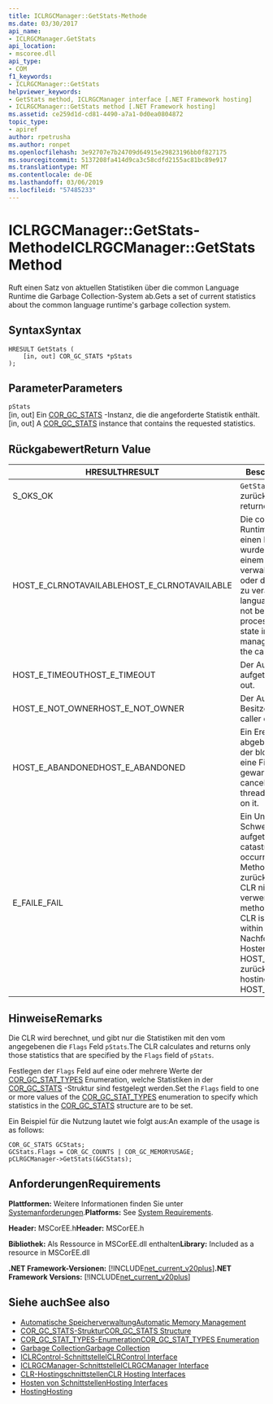 ```yaml
---
title: ICLRGCManager::GetStats-Methode
ms.date: 03/30/2017
api_name:
- ICLRGCManager.GetStats
api_location:
- mscoree.dll
api_type:
- COM
f1_keywords:
- ICLRGCManager::GetStats
helpviewer_keywords:
- GetStats method, ICLRGCManager interface [.NET Framework hosting]
- ICLRGCManager::GetStats method [.NET Framework hosting]
ms.assetid: ce259d1d-cd81-4490-a7a1-0d0ea0804872
topic_type:
- apiref
author: rpetrusha
ms.author: ronpet
ms.openlocfilehash: 3e92707e7b24709d64915e29823196bb0f827175
ms.sourcegitcommit: 5137208fa414d9ca3c58cdfd2155ac81bc89e917
ms.translationtype: MT
ms.contentlocale: de-DE
ms.lasthandoff: 03/06/2019
ms.locfileid: "57485233"
---
```

# <a name="iclrgcmanagergetstats-method"></a><span data-ttu-id="8e470-102">ICLRGCManager::GetStats-Methode</span><span class="sxs-lookup"><span data-stu-id="8e470-102">ICLRGCManager::GetStats Method</span></span>
<span data-ttu-id="8e470-103">Ruft einen Satz von aktuellen Statistiken über die common Language Runtime die Garbage Collection-System ab.</span><span class="sxs-lookup"><span data-stu-id="8e470-103">Gets a set of current statistics about the common language runtime's garbage collection system.</span></span>  
  
## <a name="syntax"></a><span data-ttu-id="8e470-104">Syntax</span><span class="sxs-lookup"><span data-stu-id="8e470-104">Syntax</span></span>  
  
```  
HRESULT GetStats (  
    [in, out] COR_GC_STATS *pStats  
);  
```  
  
## <a name="parameters"></a><span data-ttu-id="8e470-105">Parameter</span><span class="sxs-lookup"><span data-stu-id="8e470-105">Parameters</span></span>  
 `pStats`  
 <span data-ttu-id="8e470-106">[in, out] Ein [COR_GC_STATS](../../../../docs/framework/unmanaged-api/hosting/cor-gc-stats-structure.md) -Instanz, die die angeforderte Statistik enthält.</span><span class="sxs-lookup"><span data-stu-id="8e470-106">[in, out] A [COR_GC_STATS](../../../../docs/framework/unmanaged-api/hosting/cor-gc-stats-structure.md) instance that contains the requested statistics.</span></span>  
  
## <a name="return-value"></a><span data-ttu-id="8e470-107">Rückgabewert</span><span class="sxs-lookup"><span data-stu-id="8e470-107">Return Value</span></span>  
  
|<span data-ttu-id="8e470-108">HRESULT</span><span class="sxs-lookup"><span data-stu-id="8e470-108">HRESULT</span></span>|<span data-ttu-id="8e470-109">Beschreibung</span><span class="sxs-lookup"><span data-stu-id="8e470-109">Description</span></span>|  
|-------------|-----------------|  
|<span data-ttu-id="8e470-110">S_OK</span><span class="sxs-lookup"><span data-stu-id="8e470-110">S_OK</span></span>|<span data-ttu-id="8e470-111">`GetStats` wurde erfolgreich zurückgegeben.</span><span class="sxs-lookup"><span data-stu-id="8e470-111">`GetStats` returned successfully.</span></span>|  
|<span data-ttu-id="8e470-112">HOST_E_CLRNOTAVAILABLE</span><span class="sxs-lookup"><span data-stu-id="8e470-112">HOST_E_CLRNOTAVAILABLE</span></span>|<span data-ttu-id="8e470-113">Die common Language Runtime (CLR) wurde nicht in einen Prozess geladen wurde, oder die CLR ist in einem Zustand, in dem nicht verwalteten Code ausführen oder den Aufruf erfolgreich zu verarbeiten.</span><span class="sxs-lookup"><span data-stu-id="8e470-113">The common language runtime (CLR) has not been loaded into a process, or the CLR is in a state in which it cannot run managed code or process the call successfully.</span></span>|  
|<span data-ttu-id="8e470-114">HOST_E_TIMEOUT</span><span class="sxs-lookup"><span data-stu-id="8e470-114">HOST_E_TIMEOUT</span></span>|<span data-ttu-id="8e470-115">Der Aufruf ist ein Timeout aufgetreten.</span><span class="sxs-lookup"><span data-stu-id="8e470-115">The call timed out.</span></span>|  
|<span data-ttu-id="8e470-116">HOST_E_NOT_OWNER</span><span class="sxs-lookup"><span data-stu-id="8e470-116">HOST_E_NOT_OWNER</span></span>|<span data-ttu-id="8e470-117">Der Aufrufer ist nicht Besitzer der Sperre.</span><span class="sxs-lookup"><span data-stu-id="8e470-117">The caller does not own the lock.</span></span>|  
|<span data-ttu-id="8e470-118">HOST_E_ABANDONED</span><span class="sxs-lookup"><span data-stu-id="8e470-118">HOST_E_ABANDONED</span></span>|<span data-ttu-id="8e470-119">Ein Ereignis wurde abgebrochen, während sich der blockierte Thread oder eine Fiber darauf gewartet.</span><span class="sxs-lookup"><span data-stu-id="8e470-119">An event was canceled while a blocked thread or fiber was waiting on it.</span></span>|  
|<span data-ttu-id="8e470-120">E_FAIL</span><span class="sxs-lookup"><span data-stu-id="8e470-120">E_FAIL</span></span>|<span data-ttu-id="8e470-121">Ein Unbekannter Schwerwiegender Fehler ist aufgetreten.</span><span class="sxs-lookup"><span data-stu-id="8e470-121">An unknown catastrophic failure occurred.</span></span> <span data-ttu-id="8e470-122">Wenn eine Methode E_FAIL zurückgegeben hat, ist die CLR nicht mehr im Prozess verwendet werden.</span><span class="sxs-lookup"><span data-stu-id="8e470-122">After a method returns E_FAIL, the CLR is no longer usable within the process.</span></span> <span data-ttu-id="8e470-123">Nachfolgende Aufrufe zum Hosten der Methoden HOST_E_CLRNOTAVAILABLE zurück.</span><span class="sxs-lookup"><span data-stu-id="8e470-123">Subsequent calls to hosting methods return HOST_E_CLRNOTAVAILABLE.</span></span>|  
  
## <a name="remarks"></a><span data-ttu-id="8e470-124">Hinweise</span><span class="sxs-lookup"><span data-stu-id="8e470-124">Remarks</span></span>  
 <span data-ttu-id="8e470-125">Die CLR wird berechnet, und gibt nur die Statistiken mit den vom angegebenen die `Flags` Feld `pStats`.</span><span class="sxs-lookup"><span data-stu-id="8e470-125">The CLR calculates and returns only those statistics that are specified by the `Flags` field of `pStats`.</span></span>  
  
 <span data-ttu-id="8e470-126">Festlegen der `Flags` Feld auf eine oder mehrere Werte der [COR_GC_STAT_TYPES](../../../../docs/framework/unmanaged-api/hosting/cor-gc-stat-types-enumeration.md) Enumeration, welche Statistiken in der [COR_GC_STATS](../../../../docs/framework/unmanaged-api/hosting/cor-gc-stats-structure.md) -Struktur sind festgelegt werden.</span><span class="sxs-lookup"><span data-stu-id="8e470-126">Set the `Flags` field to one or more values of the [COR_GC_STAT_TYPES](../../../../docs/framework/unmanaged-api/hosting/cor-gc-stat-types-enumeration.md) enumeration to specify which statistics in the [COR_GC_STATS](../../../../docs/framework/unmanaged-api/hosting/cor-gc-stats-structure.md) structure are to be set.</span></span>  
  
 <span data-ttu-id="8e470-127">Ein Beispiel für die Nutzung lautet wie folgt aus:</span><span class="sxs-lookup"><span data-stu-id="8e470-127">An example of the usage is as follows:</span></span>  
  
```  
COR_GC_STATS GCStats;  
GCStats.Flags = COR_GC_COUNTS | COR_GC_MEMORYUSAGE;  
pCLRGCManager->GetStats(&GCStats);  
```  
  
## <a name="requirements"></a><span data-ttu-id="8e470-128">Anforderungen</span><span class="sxs-lookup"><span data-stu-id="8e470-128">Requirements</span></span>  
 <span data-ttu-id="8e470-129">**Plattformen:** Weitere Informationen finden Sie unter [Systemanforderungen](../../../../docs/framework/get-started/system-requirements.md).</span><span class="sxs-lookup"><span data-stu-id="8e470-129">**Platforms:** See [System Requirements](../../../../docs/framework/get-started/system-requirements.md).</span></span>  
  
 <span data-ttu-id="8e470-130">**Header:** MSCorEE.h</span><span class="sxs-lookup"><span data-stu-id="8e470-130">**Header:** MSCorEE.h</span></span>  
  
 <span data-ttu-id="8e470-131">**Bibliothek:** Als Ressource in MSCorEE.dll enthalten</span><span class="sxs-lookup"><span data-stu-id="8e470-131">**Library:** Included as a resource in MSCorEE.dll</span></span>  
  
 <span data-ttu-id="8e470-132">**.NET Framework-Versionen:** [!INCLUDE[net_current_v20plus](../../../../includes/net-current-v20plus-md.md)]</span><span class="sxs-lookup"><span data-stu-id="8e470-132">**.NET Framework Versions:** [!INCLUDE[net_current_v20plus](../../../../includes/net-current-v20plus-md.md)]</span></span>  
  
## <a name="see-also"></a><span data-ttu-id="8e470-133">Siehe auch</span><span class="sxs-lookup"><span data-stu-id="8e470-133">See also</span></span>
- [<span data-ttu-id="8e470-134">Automatische Speicherverwaltung</span><span class="sxs-lookup"><span data-stu-id="8e470-134">Automatic Memory Management</span></span>](../../../../docs/standard/automatic-memory-management.md)
- [<span data-ttu-id="8e470-135">COR_GC_STATS-Struktur</span><span class="sxs-lookup"><span data-stu-id="8e470-135">COR_GC_STATS Structure</span></span>](../../../../docs/framework/unmanaged-api/hosting/cor-gc-stats-structure.md)
- [<span data-ttu-id="8e470-136">COR_GC_STAT_TYPES-Enumeration</span><span class="sxs-lookup"><span data-stu-id="8e470-136">COR_GC_STAT_TYPES Enumeration</span></span>](../../../../docs/framework/unmanaged-api/hosting/cor-gc-stat-types-enumeration.md)
- [<span data-ttu-id="8e470-137">Garbage Collection</span><span class="sxs-lookup"><span data-stu-id="8e470-137">Garbage Collection</span></span>](../../../../docs/standard/garbage-collection/index.md)
- [<span data-ttu-id="8e470-138">ICLRControl-Schnittstelle</span><span class="sxs-lookup"><span data-stu-id="8e470-138">ICLRControl Interface</span></span>](../../../../docs/framework/unmanaged-api/hosting/iclrcontrol-interface.md)
- [<span data-ttu-id="8e470-139">ICLRGCManager-Schnittstelle</span><span class="sxs-lookup"><span data-stu-id="8e470-139">ICLRGCManager Interface</span></span>](../../../../docs/framework/unmanaged-api/hosting/iclrgcmanager-interface.md)
- [<span data-ttu-id="8e470-140">CLR-Hostingschnittstellen</span><span class="sxs-lookup"><span data-stu-id="8e470-140">CLR Hosting Interfaces</span></span>](../../../../docs/framework/unmanaged-api/hosting/clr-hosting-interfaces.md)
- [<span data-ttu-id="8e470-141">Hosten von Schnittstellen</span><span class="sxs-lookup"><span data-stu-id="8e470-141">Hosting Interfaces</span></span>](../../../../docs/framework/unmanaged-api/hosting/hosting-interfaces.md)
- [<span data-ttu-id="8e470-142">Hosting</span><span class="sxs-lookup"><span data-stu-id="8e470-142">Hosting</span></span>](../../../../docs/framework/unmanaged-api/hosting/index.md)
